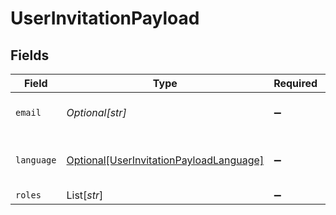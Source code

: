 # UserInvitationPayload


## Fields

| Field                                                                                           | Type                                                                                            | Required                                                                                        | Description                                                                                     | Example                                                                                         |
| ----------------------------------------------------------------------------------------------- | ----------------------------------------------------------------------------------------------- | ----------------------------------------------------------------------------------------------- | ----------------------------------------------------------------------------------------------- | ----------------------------------------------------------------------------------------------- |
| `email`                                                                                         | *Optional[str]*                                                                                 | :heavy_minus_sign:                                                                              | Email address of the address                                                                    | test@example.com                                                                                |
| `language`                                                                                      | [Optional[UserInvitationPayloadLanguage]](../../models/shared/userinvitationpayloadlanguage.md) | :heavy_minus_sign:                                                                              | Language for user invitation email                                                              |                                                                                                 |
| `roles`                                                                                         | List[*str*]                                                                                     | :heavy_minus_sign:                                                                              | N/A                                                                                             | 123:owner                                                                                       |